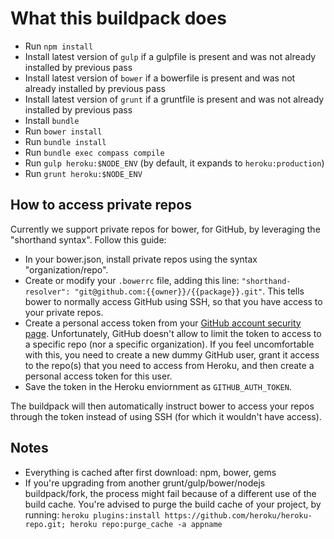 What this buildpack does
========================

 * Run `npm install`
 * Install latest version of `gulp` if a gulpfile is present and was not already installed by previous pass
 * Install latest version of `bower` if a bowerfile is present and was not already installed by previous pass
 * Install latest version of `grunt` if a gruntfile is present and was not already installed by previous pass
 * Install `bundle`
 * Run `bower install`
 * Run `bundle install`
 * Run `bundle exec compass compile`
 * Run `gulp heroku:$NODE_ENV` (by default, it expands to `heroku:production`)
 * Run `grunt heroku:$NODE_ENV`


How to access private repos
---------------------------
Currently we support private repos for bower, for GitHub, by leveraging the "shorthand syntax". Follow this guide:

 * In your bower.json, install private repos using the syntax "organization/repo".
 * Create or modify your `.bowerrc` file, adding this line: `"shorthand-resolver": "git@github.com:{{owner}}/{{package}}.git"`. This tells bower to normally access GitHub using SSH, so that you have access to your private repos.
 * Create a personal access token from your [GitHub account security page](https://github.com/settings/applications). Unfortunately, GitHub doesn't allow to limit the token to access to a specific repo (nor a specific organization). If you feel uncomfortable with this, you need to create a new dummy GitHub user, grant it access to the repo(s) that you need to access from Heroku, and then create a personal access token for this user.
 * Save the token in the Heroku enviornment as `GITHUB_AUTH_TOKEN`.

The buildpack will then automatically instruct bower to access your repos through the token instead of using SSH (for which it wouldn't have access).

Notes
-----
 * Everything is cached after first download: npm, bower, gems
 * If you're upgrading from another grunt/gulp/bower/nodejs buildpack/fork, the process might fail because of a different use of the build cache. You're advised to purge the build cache of your project, by running: `heroku plugins:install https://github.com/heroku/heroku-repo.git; heroku repo:purge_cache -a appname`

